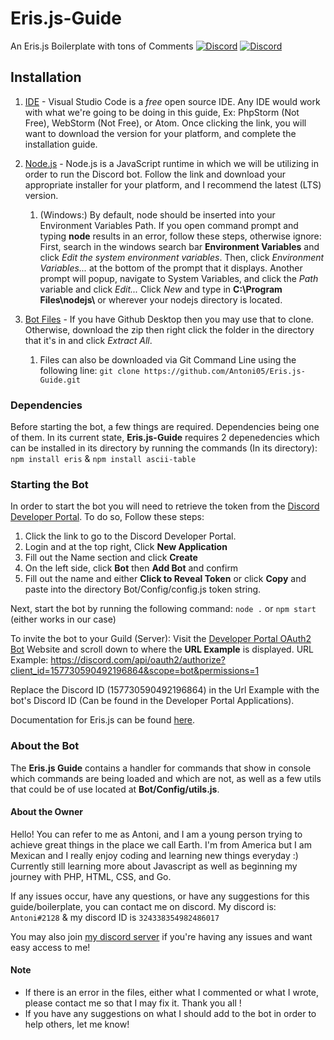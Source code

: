 # Eris.js-Guide
An Eris.js Boilerplate with tons of Comments [![Discord](https://img.shields.io/discord/604134680517804033?color=blue&label=Chat&style=plastic)](https://discord.gg/WNQRVSj) [![Discord](https://img.shields.io/github/stars/Antoni05/Eris.js-Guide?color=blue&label=Stars&style=plastic)](https://github.com/Antoni05/Eris.js-Guide)

## Installation

1. [IDE](https://code.visualstudio.com/) - Visual Studio Code is a *free* open source IDE. Any IDE would work with what we're going to be doing in this guide, Ex: PhpStorm (Not Free), WebStorm (Not Free), or Atom. Once clicking the link, you will want to download the version for your platform, and complete the installation guide. 

1. [Node.js](https://nodejs.org/en/download/) - Node.js is a JavaScript runtime in which we will be utilizing in order to run the Discord bot. Follow the link and download your appropriate installer for your platform, and I recommend the latest (LTS) version. 
    1. (Windows:) By default, node should be inserted into your Environment Variables Path. If you open command prompt and typing **node** results in an error, follow these steps, otherwise ignore: First, search in the windows search bar **Environment Variables** and click *Edit the system environment variables*. Then, click *Environment Variables...* at the bottom of the prompt that it displays. Another prompt will popup, navigate to System Variables, and click the *Path* variable and click *Edit...* Click *New* and type in **C:\Program Files\nodejs\\** or wherever your nodejs directory is located.
    
1. [Bot Files](https://github.com/Antoni05/Eris.js-Guide/archive/master.zip) - If you have Github Desktop then you may use that to clone. Otherwise, download the zip then right click the folder in the directory that it's in and click *Extract All*. 
    1. Files can also be downloaded via Git Command Line using the following line: `git clone https://github.com/Antoni05/Eris.js-Guide.git`
    
### Dependencies
Before starting the bot, a few things are required. Dependencies being one of them. In its current state, **Eris.js-Guide** requires 2 depenedencies which can be installed in its directory by running the commands (In its directory): `npm install eris` & `npm install ascii-table`    
    
### Starting the Bot
In order to start the bot you will need to retrieve the token from the [Discord Developer Portal](https://discord.com/developers/applications). To do so, Follow these steps:
1. Click the link to go to the Discord Developer Portal.
1. Login and at the top right, Click **New Application**
1. Fill out the Name section and click **Create**
1. On the left side, click **Bot** then **Add Bot** and confirm
1. Fill out the name and either **Click to Reveal Token** or click **Copy** and paste into the directory Bot/Config/config.js token string.

Next, start the bot by running the following command: `node .` or `npm start` (either works in our case)

To invite the bot to your Guild (Server): Visit the [Developer Portal OAuth2 Bot](https://discord.com/developers/docs/topics/oauth2#bots) Website and scroll down to where the **URL Example** is displayed. URL Example: https://discord.com/api/oauth2/authorize?client_id=157730590492196864&scope=bot&permissions=1

Replace the Discord ID (157730590492196864) in the Url Example with the bot's Discord ID (Can be found in the Developer Portal Applications). 

Documentation for Eris.js can be found [here](https://abal.moe/Eris/docs).

### About the Bot
The **Eris.js Guide** contains a handler for commands that show in console which commands are being loaded and which are not, as well as a few utils that could be of use located at **Bot/Config/utils.js**.

#### About the Owner
Hello! You can refer to me as Antoni, and I am a young person trying to achieve great things in the place we call Earth. I'm from America but I am Mexican and I really enjoy coding and learning new things everyday :) Currently still learning more about Javascript as well as beginning my journey with PHP, HTML, CSS, and Go.

If any issues occur, have any questions, or have any suggestions for this guide/boilerplate, you can contact me on discord. My discord is: `Antoni#2128` & my discord ID is `324338354982486017`

You may also join [my discord server](https://discord.gg/WNQRVSj) if you're having any issues and want easy access to me!

#### Note
- If there is an error in the files, either what I commented or what I wrote, please contact me so that I may fix it. Thank you all ! 
- If you have any suggestions on what I should add to the bot in order to help others, let me know!







